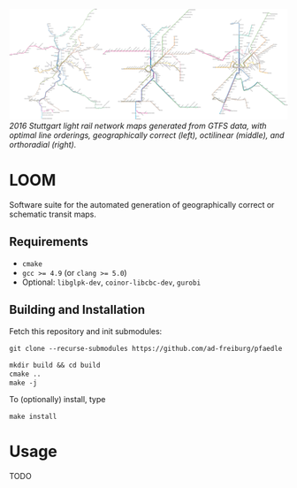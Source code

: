 [![2016 Stuttgart light rail network maps generated from GTFS data, with optimal line orderings, geographically correct (left), octilinear (middle), and  orthoradial (right).](examples/render/stuttgart-example.png?raw=true)](xamples/render/stuttgart-example.png?raw=true)
*2016 Stuttgart light rail network maps generated from GTFS data, with optimal line orderings, geographically correct (left), octilinear (middle), and  orthoradial (right).*

LOOM
====

Software suite for the automated generation of geographically correct or schematic transit maps.

Requirements
------------

 * `cmake`
 * `gcc >= 4.9` (or `clang >= 5.0`)
 * Optional: `libglpk-dev`, `coinor-libcbc-dev`, `gurobi`


Building and Installation
-------------------------

Fetch this repository and init submodules:

```
git clone --recurse-submodules https://github.com/ad-freiburg/pfaedle
```

```
mkdir build && cd build
cmake ..
make -j
```

To (optionally) install, type
```
make install
```

Usage
=====

TODO